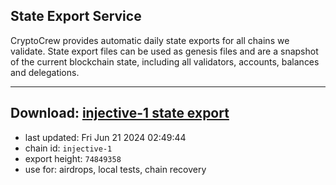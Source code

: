 ## State Export Service
CryptoCrew provides automatic daily state exports for all chains we validate. State export files can be used as genesis files and are a snapshot of the current blockchain state, including all validators, accounts, balances and delegations.

---
**Download: [injective-1 state export](https://dl-eu2.ccvalidators.com/SERVICE/injective/injective-1_export_74849358.json)**
---

- last updated: Fri Jun 21 2024 02:49:44
- chain id: `injective-1`
- export height: `74849358`
- use for: airdrops, local tests, chain recovery
